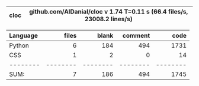 cloc|github.com/AlDanial/cloc v 1.74  T=0.11 s (66.4 files/s, 23008.2 lines/s)
--- | ---

Language|files|blank|comment|code
:-------|-------:|-------:|-------:|-------:
Python|6|184|494|1731
CSS|1|2|0|14
--------|--------|--------|--------|--------
SUM:|7|186|494|1745
